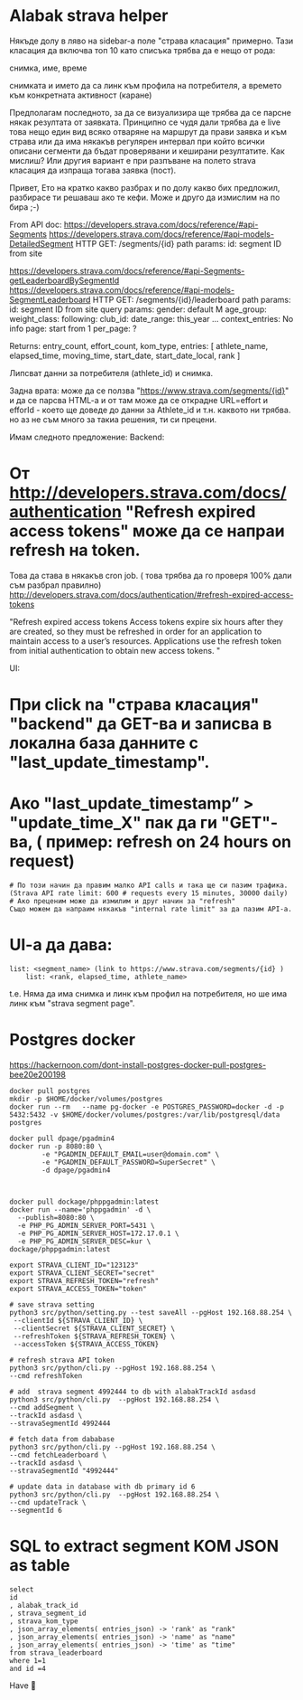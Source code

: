 # Alabak strava helper
Някъде долу в ляво на sidebar-a поле "страва класация" примерно. 
Тази класация да включва топ 10 като списъка трябва да е нещо от рода:

снимка, име, време

снимката и името да са линк към профила на потребителя, а времето към конкретната активност (каране)

Предполагам последното, за да се визуализира ще трябва да се парсне някак резултата от заявката. 
Принципно се чудя дали трябва да е live това нещо един вид всяко отваряне на маршрут да прави заявка и към страва или да има някакъв регулярен интервал при който всички описани сегменти да бъдат проверявани и кеширани резултатите. 
Как мислиш? 
Или другия вариант е при разпъване на полето strava класация да изпраща тогава заявка (пост).

Привет, 
Ето на кратко какво разбрах и по долу какво бих предложил, разбирасе ти решаваш ако те кефи.
Може и друго да измислим на по бира ;-)

From API doc:
https://developers.strava.com/docs/reference/#api-Segments
https://developers.strava.com/docs/reference/#api-models-DetailedSegment
HTTP GET: /segments/{id}
path params: id: segment ID from site


https://developers.strava.com/docs/reference/#api-Segments-getLeaderboardBySegmentId
https://developers.strava.com/docs/reference/#api-models-SegmentLeaderboard
HTTP GET: /segments/{id}/leaderboard
path params: id: segment ID from site
query params:
	gender: default M
	age_group:
	weight_class:
	following: 
	club_id: 
	date_range: this_year ...
	context_entries: No info
	page: start from 1 
	per_page: ?

Returns: entry_count, effort_count, kom_type, entries: [
		athlete_name, 
		elapsed_time, 
		moving_time, 
		start_date, 
		start_date_local, 
		rank
	]

Липсват данни за потребителя (athlete_id) и снимка.

Задна врата:
може да се ползва "https://www.strava.com/segments/{id}" и да се парсва HTML-a и от там може да се открадне
URL=effort и efforId - което ще доведе до данни за Athlete_id и т.н. каквото ни трябва.
но аз не съм много за такиа решения, ти си прецени.

Имам следното предложение:
Backend:
# От http://developers.strava.com/docs/authentication "Refresh expired access tokens" може да се напраи refresh на token.
Това да става в някакъв cron job. ( това трябва да го проверя 100% дали съм разбрал правилно)
http://developers.strava.com/docs/authentication/#refresh-expired-access-tokens

"Refresh expired access tokens
Access tokens expire six hours after they are created, so they must be refreshed in order for an application to maintain access to a user’s resources. Applications use the refresh token from initial authentication to obtain new access tokens.
"

UI:
# При click na "страва класация" "backend" да GET-ва и записва в локална база данните с "last_update_timestamp".
# Aко "last_update_timestamp” > "update_time_X" пак да ги "GET"-ва, ( пример: refresh on 24 hours on request)
	# По този начин да правим малко API calls и така ще си пазим трафика. (Strava API rate limit: 600 # requests every 15 minutes, 30000 daily)
	# Ако преценим може да измилим и друг начин за "refresh"
	Също можем да напраим някакъв "internal rate limit" за да пазим API-a.
#  UI-a да дава:
	list: <segment_name> (link to https://www.strava.com/segments/{id} )
		list: <rank, elapsed_time, athlete_name>
t.e.
	Няма да има снимка и линк към профил на потребителя, но ше има линк към "strava segment page".

# Postgres docker
https://hackernoon.com/dont-install-postgres-docker-pull-postgres-bee20e200198
```
docker pull postgres
mkdir -p $HOME/docker/volumes/postgres
docker run --rm   --name pg-docker -e POSTGRES_PASSWORD=docker -d -p 5432:5432 -v $HOME/docker/volumes/postgres:/var/lib/postgresql/data  postgres

docker pull dpage/pgadmin4
docker run -p 8080:80 \
        -e "PGADMIN_DEFAULT_EMAIL=user@domain.com" \
        -e "PGADMIN_DEFAULT_PASSWORD=SuperSecret" \
        -d dpage/pgadmin4



docker pull dockage/phppgadmin:latest
docker run --name='phppgadmin' -d \
  --publish=8080:80 \
  -e PHP_PG_ADMIN_SERVER_PORT=5431 \
  -e PHP_PG_ADMIN_SERVER_HOST=172.17.0.1 \
  -e PHP_PG_ADMIN_SERVER_DESC=kur \
dockage/phppgadmin:latest
```
```
export STRAVA_CLIENT_ID="123123"
export STRAVA_CLIENT_SECRET="secret"
export STRAVA_REFRESH_TOKEN="refresh"
export STRAVA_ACCESS_TOKEN="token"
```

```
# save strava setting
python3 src/python/setting.py --test saveAll --pgHost 192.168.88.254 \
 --clientId ${STRAVA_CLIENT_ID} \
 --clientSecret ${STRAVA_CLIENT_SECRET} \
 --refreshToken ${STRAVA_REFRESH_TOKEN} \
 --accessToken ${STRAVA_ACCESS_TOKEN}

# refresh strava API token
python3 src/python/cli.py --pgHost 192.168.88.254 \
--cmd refreshToken

# add  strava segment 4992444 to db with alabakTrackId asdasd
python3 src/python/cli.py  --pgHost 192.168.88.254 \
--cmd addSegment \
--trackId asdasd \
--stravaSegmentId 4992444

# fetch data from dababase
python3 src/python/cli.py --pgHost 192.168.88.254 \
--cmd fetchLeaderboard \
--trackId asdasd \
--stravaSegmentId "4992444"

# update data in database with db primary id 6
python3 src/python/cli.py  --pgHost 192.168.88.254 \
--cmd updateTrack \
--segmentId 6
```

# SQL to extract segment KOM JSON as table
```
select 
id
, alabak_track_id
, strava_segment_id
, strava_kom_type
, json_array_elements( entries_json) -> 'rank' as "rank"  
, json_array_elements( entries_json) -> 'name' as "name"  
, json_array_elements( entries_json) -> 'time' as "time"  
from strava_leaderboard 
where 1=1
and id =4
```

Have :beers: